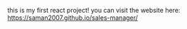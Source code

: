 this is my first react project!
you can visit the website here:
https://saman2007.github.io/sales-manager/
